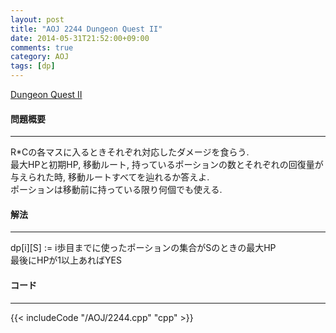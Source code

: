 ```yaml
---
layout: post
title: "AOJ 2244 Dungeon Quest II"
date: 2014-05-31T21:52:00+09:00
comments: true
category: AOJ
tags: [dp]
---
```


[Dungeon Quest II](http://judge.u-aizu.ac.jp/onlinejudge/description.jsp?id=2244)

#### 問題概要

****

R*Cの各マスに入るときそれぞれ対応したダメージを食らう.  
最大HPと初期HP, 移動ルート, 持っているポーションの数とそれぞれの回復量が与えられた時, 移動ルートすべてを辿れるか答えよ.  
ポーションは移動前に持っている限り何個でも使える.

#### 解法

****

dp[i][S] := i歩目までに使ったポーションの集合がSのときの最大HP  
最後にHPが1以上あればYES

#### コード

****

{{< includeCode "/AOJ/2244.cpp" "cpp" >}}
